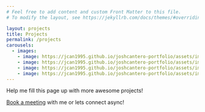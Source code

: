 ```yaml
---
# Feel free to add content and custom Front Matter to this file.
# To modify the layout, see https://jekyllrb.com/docs/themes/#overriding-theme-defaults

layout: projects
title: Projects
permalink: /projects
carousels:
  - images: 
    - image: https://jcan1995.github.io/joshcantero-portfolio/assets/images/homepage.png
    - image: https://jcan1995.github.io/joshcantero-portfolio/assets/images/pingstart.png
    - image: https://jcan1995.github.io/joshcantero-portfolio/assets/images/pinging.png
    - image: https://jcan1995.github.io/joshcantero-portfolio/assets/images/pingsend.png
---
```


Help me fill this page up with more awesome projects!

[Book a meeting](https://calendar.app.google/uZEc9znTLMt53r986) with me or lets connect async!